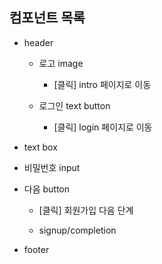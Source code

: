 ## 컴포넌트 목록

- header

  - 로고 image

    - [클릭] intro 페이지로 이동

  - 로그인 text button

    - [클릭] login 페이지로 이동

- text box

- 비밀번호 input

- 다음 button

  - [클릭] 회원가입 다음 단계

  - signup/completion

- footer
